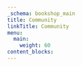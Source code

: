 ```yaml
---
_schema: bookshop_main
title: Community
linkTitle: Community
menu:
  main:
    weight: 60
content_blocks:
---
```

